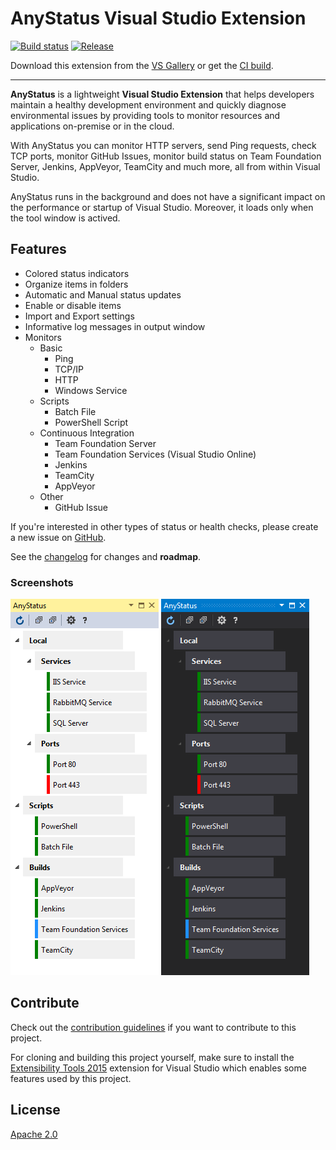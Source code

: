﻿# AnyStatus Visual Studio Extension

[![Build status](https://ci.appveyor.com/api/projects/status/bqr0m4e08nfkb6g2?svg=true)](https://ci.appveyor.com/project/AlonAmsalem/anystatus)
[![Release](https://img.shields.io/badge/release-v0.9-blue.svg)](https://visualstudiogallery.msdn.microsoft.com/d2262fef-aeca-45dd-9c8c-87c290ee4eb0)

Download this extension from the [VS Gallery](https://visualstudiogallery.msdn.microsoft.com/d2262fef-aeca-45dd-9c8c-87c290ee4eb0)
or get the [CI build](http://vsixgallery.com/#/extension/AnyStatus.VSPackage.6f25620d-ff50-42d1-89da-709a45cebe10/).

---------------------------------------

**AnyStatus** is a lightweight **Visual Studio Extension** that helps developers maintain a healthy development environment and quickly diagnose environmental issues by providing tools to monitor resources and applications on-premise or in the cloud.

With AnyStatus you can monitor HTTP servers, send Ping requests, check TCP ports, monitor GitHub Issues, monitor build status on Team Foundation Server, Jenkins, AppVeyor, TeamCity and much more, all from within Visual Studio.

AnyStatus runs in the background and does not have a significant impact on the performance or startup of Visual Studio.
Moreover, it loads only when the tool window is actived.

## Features 

- Colored status indicators
- Organize items in folders
- Automatic and Manual status updates
- Enable or disable items
- Import and Export settings
- Informative log messages in output window
- Monitors
  - Basic
    - Ping
    - TCP/IP
    - HTTP
    - Windows Service
  - Scripts
    - Batch File
    - PowerShell Script
  - Continuous Integration
    - Team Foundation Server
    - Team Foundation Services (Visual Studio Online)
    - Jenkins
    - TeamCity
    - AppVeyor
  - Other
    - GitHub Issue

If you're interested in other types of status or health checks, please create a new issue on [GitHub](https://github.com/AlonAm/AnyStatus/issues).

See the [changelog](CHANGELOG.md) for changes and **roadmap**.

### Screenshots

![Blue Theme](art/Screenshot_blue.png)
![Dark Theme](art/Screenshot_dark.png)

## Contribute

Check out the [contribution guidelines](CONTRIBUTING.md)
if you want to contribute to this project.

For cloning and building this project yourself, make sure
to install the
[Extensibility Tools 2015](https://visualstudiogallery.msdn.microsoft.com/ab39a092-1343-46e2-b0f1-6a3f91155aa6)
extension for Visual Studio which enables some features
used by this project.

## License

[Apache 2.0](https://github.com/AlonAm/AnyStatus/blob/master/LICENSE)

